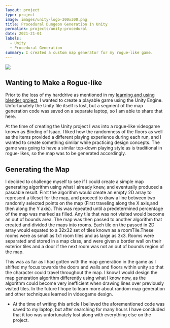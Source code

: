 ```yaml
---
layout: project
type: project
image: images/unity-logo-300x300.png
title: Procedural Dungeon Generation In Unity
permalink: projects/unity-procedural
date: 2021-21-01
labels:
  - Unity
  - Procedural Generation
summary: I created a custom map generator for my rogue-like game.
---
```


<img class="ui medium right floated rounded image" src="https://external-content.duckduckgo.com/iu/?u=https%3A%2F%2Fjacobktaylor.files.wordpress.com%2F2014%2F08%2Funity-logo.png&f=1&nofb=1">

## Wanting to Make a Rogue-like

Prior to the loss of my harddrive as mentioned in my [learning and using blender project](https://michaelrpierce.github.io/projects/learning-and-using-blender),
I wanted to create a playable game using the Unity Engine. Unfortunately the Unity file itself is lost, but a
segment of the map generation code was saved on a separate laptop, so I am able to share that here.

At the time of creating the Unity project I was into a rogue-like videogame known as Binding of Isaac. I liked how 
the randomness of the floors as well as the items provided a different playing experience during each run, and I
wanted to create something similar while practicing design concepts. The game was going to have a similar top-down
playing style as is traditional in rogue-likes, so the map was to be generated accordingly. 

## Generating the Map

I decided to challenge myself to see if I could create a simple map generating algorithm using what I already knew,
and eventually produced a passable result. First the algorithm would create an empty 2D array to represent a tileset
for the map, and proceed to draw a line between two randomly selected points on the map (First traveling along the X
axis,and then along the Y axis). This was repeated until a predetermined percentage of the map was marked as filled. Any
tile that was not visited would become an out of bounds area. The map was then passed to another algorithm that
created and divided the maps into rooms. Each tile on the passed in 2D array would equated to a 32x32 set of tiles 
known as a roomTile.These rooms were as small as 1x1 room tiles and as large as 3x3. Rooms were separated and stored
in a map class, and were given a border wall on their exterior tiles and a door if the next room was not an out of
bounds region of the map.

This was as far as I had gotten with the map generation in the game as I shifted my focus towards the doors and walls
and floors within unity so that the character could travel throughout the map. I know I would design the map
generation algorithm differently using what I know now, as the algorithm could become very inefficient when drawing
lines over previously visited tiles. In the future I hope to learn more about random map generation and other 
techniques learned in videogame design.



* At the time of writing this article I believed the aforementioned code was saved to my laptop, but after searching for
many hours I have concluded that it too was unfortunately lost along with everything else on the project.
